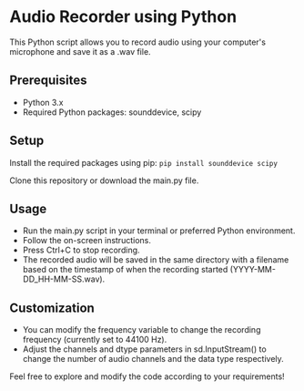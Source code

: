 # Audio Recorder using Python
This Python script allows you to record audio using your computer's microphone and save it as a .wav file.

## Prerequisites
- Python 3.x
- Required Python packages: sounddevice, scipy

## Setup
Install the required packages using pip:
```pip install sounddevice scipy```

Clone this repository or download the main.py file.

## Usage
- Run the main.py script in your terminal or preferred Python environment.
- Follow the on-screen instructions.
- Press Ctrl+C to stop recording.
- The recorded audio will be saved in the same directory with a filename based on the timestamp of when the recording started (YYYY-MM-DD_HH-MM-SS.wav).

## Customization
- You can modify the frequency variable to change the recording frequency (currently set to 44100 Hz).
- Adjust the channels and dtype parameters in sd.InputStream() to change the number of audio channels and the data type respectively.

Feel free to explore and modify the code according to your requirements!

